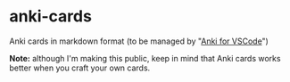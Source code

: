 # anki-cards

Anki cards in markdown format (to be managed by "[Anki for VSCode](https://github.com/jasonwilliams/anki)")

**Note:** although I'm making this public, keep in mind that Anki cards works better when you craft your own cards.